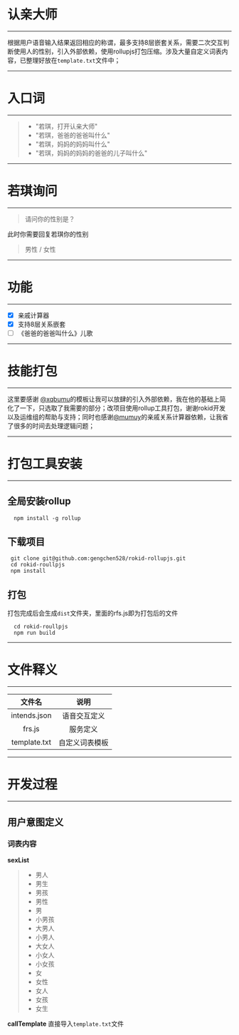 # 认亲大师
------
根据用户语音输入结果返回相应的称谓，最多支持8层嵌套关系，需要二次交互判断使用人的性别，引入外部依赖，使用rollupjs打包压缩。涉及大量自定义词表内容，已整理好放在`template.txt`文件中；

------
# 入口词
------
> * "若琪，打开认亲大师"
> * "若琪，爸爸的爸爸叫什么"
> * "若琪，妈妈的妈妈叫什么"
> * "若琪，妈妈的妈妈的爸爸的儿子叫什么"

------
# 若琪询问
------
> 请问你的性别是？

此时你需要回复若琪你的性别

> 男性 / 女性

------
# 功能
------
- [x] 亲戚计算器
- [x] 支持8层关系嵌套
- [ ] 《爸爸的爸爸叫什么》儿歌

------
# 技能打包
------
这里要感谢 [@xqbumu](https://github.com/RokidSkills/notepad-nodejs)的模板让我可以放肆的引入外部依赖，我在他的基础上简化了一下，只选取了我需要的部分；改项目使用rollup工具打包，谢谢rokid开发以及运维组的帮助与支持；同时也感谢[@mumuy](https://github.com/mumuy/relationship)的亲戚关系计算器依赖，让我省了很多的时间去处理逻辑问题；

------
# 打包工具安装
------
## 全局安装rollup

      npm install -g rollup

## 下载项目

     git clone git@github.com:gengchen528/rokid-rollupjs.git
     cd rokid-roullpjs
     npm install
## 打包

打包完成后会生成`dist`文件夹，里面的rfs.js即为打包后的文件

      cd rokid-roullpjs
      npm run build



------
# 文件释义
------
| 文件名        | 说明        |
| :--------:    | :--------:  |
| intends.json  | 语音交互定义|
| frs.js        | 服务定义    |
|template.txt   | 自定义词表模板|

------
# 开发过程
------
## 用户意图定义
### 词表内容
**sexList**
> * 男人
> * 男生
> * 男孩
> * 男性
> * 男
> * 小男孩
> * 大男人
> * 小男人
> * 大女人
> * 小女人
> * 小女孩
> * 女
> * 女性
> * 女人
> * 女孩
> * 女生

**callTemplate**
直接导入`template.txt`文件
